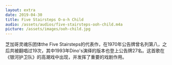 ```yaml
---
layout: extra
date: 2019-04-30
title: Five Stairsteps O-o-h Child
audio: /assets/audios/five-stairsteps-ooh-child.m4a
picture: /assets/images/ooh-child.jpg
---
```


芝加哥灵魂乐团体the Five Stairsteps的代表作，在1970年公告牌曾名列第八，之后共被翻唱过19次，其中1993年Dino's演绎的版本也登上公告牌27名。这首歌在《银河护卫队》的高潮戏中出现，并发挥了重要的戏剧作用。
